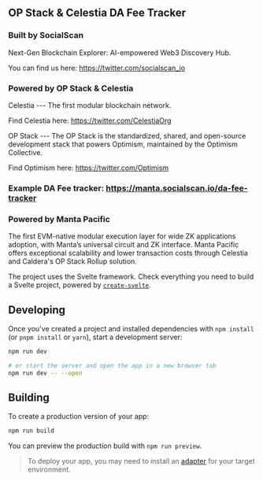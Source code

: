 ## OP Stack & Celestia DA Fee Tracker

### Built by SocialScan
Next-Gen Blockchain Explorer: AI-empowered Web3 Discovery Hub.

You can find us here: https://twitter.com/socialscan_io 

### Powered by OP Stack & Celestia
Celestia --- The first modular blockchain network.

Find Celestia here: https://twitter.com/CelestiaOrg

OP Stack --- The OP Stack is the standardized, shared, and open-source development stack that powers Optimism, maintained by the Optimism Collective.

Find Optimism here: https://twitter.com/Optimism

### Example DA Fee tracker: https://manta.socialscan.io/da-fee-tracker
### Powered by Manta Pacific

The first EVM-native modular execution layer for wide ZK applications adoption, with Manta’s universal circuit and ZK interface.
Manta Pacific offers exceptional scalability and lower transaction costs through Celestia and Caldera's OP Stack Rollup solution.


The project uses the Svelte framework. Check everything you need to build a Svelte project, powered by [`create-svelte`](https://github.com/sveltejs/kit/tree/main/packages/create-svelte).

## Developing

Once you've created a project and installed dependencies with `npm install` (or `pnpm install` or `yarn`), start a development server:

```bash
npm run dev

# or start the server and open the app in a new browser tab
npm run dev -- --open
```

## Building

To create a production version of your app:

```bash
npm run build
```

You can preview the production build with `npm run preview`.

> To deploy your app, you may need to install an [adapter](https://kit.svelte.dev/docs/adapters) for your target environment.
